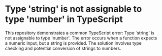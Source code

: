# Type 'string' is not assignable to type 'number' in TypeScript

This repository demonstrates a common TypeScript error:  Type 'string' is not assignable to type 'number'.  The error occurs when a function expects a numeric input, but a string is provided.  The solution involves type checking and potential conversion of strings to numbers.